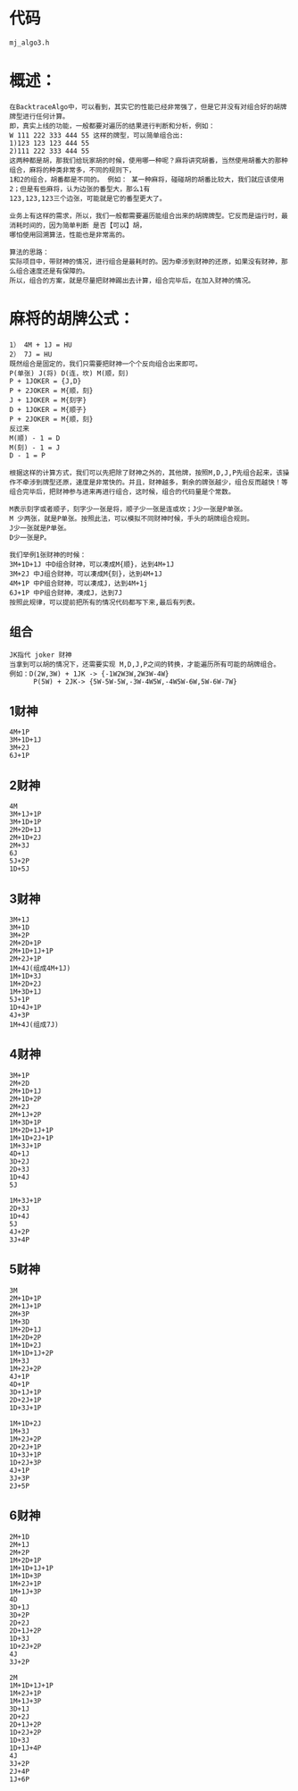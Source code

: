 # 代码
    mj_algo3.h

# 概述：
    在BacktraceAlgo中，可以看到，其实它的性能已经非常强了，但是它并没有对组合好的胡牌牌型进行任何计算。
    即，真实上线的功能，一般都要对遍历的结果进行判断和分析，例如：
    W 111 222 333 444 55 这样的牌型，可以简单组合出: 
    1)123 123 123 444 55
    2)111 222 333 444 55
    这两种都是胡，那我们给玩家胡的时候，使用哪一种呢？麻将讲究胡番，当然使用胡番大的那种组合，麻将的种类非常多，不同的规则下，
    1和2的组合，胡番都是不同的。 例如： 某一种麻将，碰碰胡的胡番比较大，我们就应该使用2；但是有些麻将，认为边张的番型大，那么1有
    123,123,123三个边张，可能就是它的番型更大了。

    业务上有这样的需求，所以，我们一般都需要遍历能组合出来的胡牌牌型。它反而是运行时，最消耗时间的，因为简单判断 是否【可以】胡，
    哪怕使用回溯算法，性能也是非常高的。

    算法的思路：
    实际项目中，带财神的情况，进行组合是最耗时的。因为牵涉到财神的还原，如果没有财神，那么组合速度还是有保障的。
    所以，组合的方案，就是尽量把财神踢出去计算，组合完毕后，在加入财神的情况。

# 麻将的胡牌公式：
    1） 4M + 1J = HU
    2） 7J = HU
    既然组合是固定的，我们只需要把财神一个个反向组合出来即可。
    P(单张) J(将) D(连，坎) M(顺，刻)
    P + 1JOKER = {J,D}
    P + 2JOKER = M{顺，刻}
    J + 1JOKER = M{刻字}
    D + 1JOKER = M{顺子}
    P + 2JOKER = M{顺，刻}
    反过来
    M(顺) - 1 = D
    M(刻) - 1 = J
    D - 1 = P

    根据这样的计算方式，我们可以先把除了财神之外的，其他牌，按照M,D,J,P先组合起来，该操作不牵涉到牌型还原，速度是非常快的。并且，财神越多，剩余的牌张越少，组合反而越快！等组合完毕后，把财神参与进来再进行组合，这时候，组合的代码量是个常数。

    M表示刻字或者顺子，刻字少一张是将，顺子少一张是连或坎；J少一张是P单张。
    M 少两张，就是P单张。按照此法，可以模拟不同财神时候，手头的胡牌组合规则。
    J少一张就是P单张。
    D少一张是P。

    我们举例1张财神的时候：
    3M+1D+1J 中D组合财神，可以凑成M{顺}，达到4M+1J
    3M+2J 中J组合财神，可以凑成M{刻}，达到4M+1J
    4M+1P 中P组合财神，可以凑成J，达到4M+1j
    6J+1P 中P组合财神，凑成J，达到7J
    按照此规律，可以提前把所有的情况代码都写下来,最后有列表。

## 组合
    JK指代 joker 财神
    当拿到可以胡的情况下，还需要实现 M,D,J,P之间的转换，才能遍历所有可能的胡牌组合。
    例如：D(2W,3W) + 1JK -> {-1W2W3W,2W3W-4W}
          P(5W) + 2JK-> {5W-5W-5W,-3W-4W5W,-4W5W-6W,5W-6W-7W}
    

## 1财神
    4M+1P
    3M+1D+1J
    3M+2J
    6J+1P
## 2财神
    4M
    3M+1J+1P
    3M+1D+1P
    2M+2D+1J
    2M+1D+2J
    2M+3J
    6J
    5J+2P
    1D+5J
## 3财神
    3M+1J
    3M+1D
    3M+2P
    2M+2D+1P
    2M+1D+1J+1P
    2M+2J+1P
    1M+4J(组成4M+1J)
    1M+1D+3J
    1M+2D+2J
    1M+3D+1J
    5J+1P
    1D+4J+1P
    4J+3P
    1M+4J(组成7J)
## 4财神
    3M+1P
    2M+2D
    2M+1D+1J
    2M+1D+2P
    2M+2J
    2M+1J+2P
    1M+3D+1P
    1M+2D+1J+1P
    1M+1D+2J+1P
    1M+3J+1P
    4D+1J
    3D+2J
    2D+3J
    1D+4J
    5J

    1M+3J+1P
    2D+3J
    1D+4J
    5J
    4J+2P
    3J+4P
## 5财神
    3M
    2M+1D+1P
    2M+1J+1P
    2M+3P
    1M+3D
    1M+2D+1J
    1M+2D+2P
    1M+1D+2J
    1M+1D+1J+2P
    1M+3J
    1M+2J+2P
    4J+1P
    4D+1P
    3D+1J+1P
    2D+2J+1P
    1D+3J+1P

    1M+1D+2J
    1M+3J
    1M+2J+2P
    2D+2J+1P
    1D+3J+1P
    1D+2J+3P
    4J+1P
    3J+3P
    2J+5P

## 6财神
    2M+1D
    2M+1J
    2M+2P
    1M+2D+1P
    1M+1D+1J+1P
    1M+1D+3P
    1M+2J+1P
    1M+1J+3P
    4D
    3D+1J
    3D+2P
    2D+2J
    2D+1J+2P
    1D+3J
    1D+2J+2P
    4J
    3J+2P

    2M
    1M+1D+1J+1P
    1M+2J+1P
    1M+1J+3P
    3D+1J
    2D+2J
    2D+1J+2P
    1D+2J+2P
    1D+3J
    1D+1J+4P
    4J
    3J+2P
    2J+4P
    1J+6P
